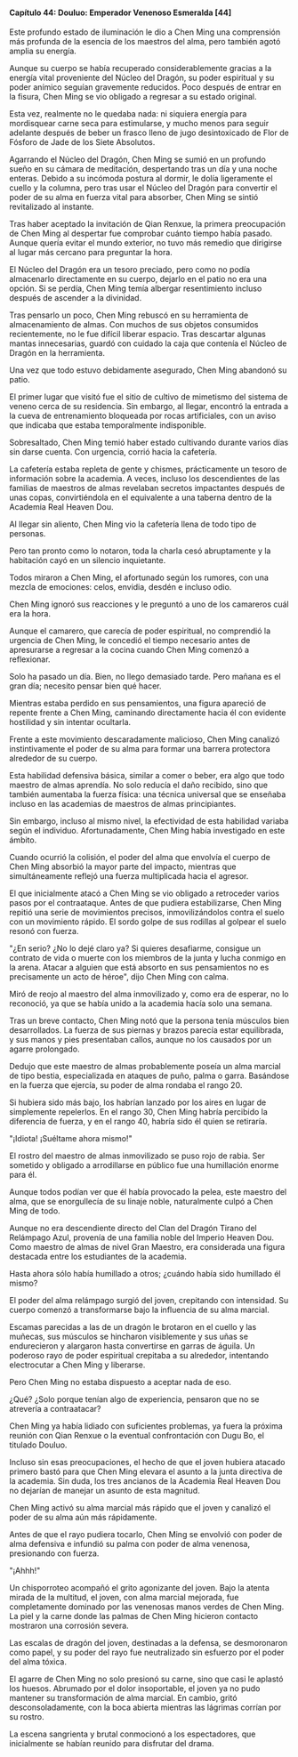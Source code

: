 
#### Capítulo 44: Douluo: Emperador Venenoso Esmeralda [44]


Este profundo estado de iluminación le dio a Chen Ming una comprensión más profunda de la esencia de los maestros del alma, pero también agotó amplia su energía.

Aunque su cuerpo se había recuperado considerablemente gracias a la energía vital proveniente del Núcleo del Dragón, su poder espiritual y su poder anímico seguían gravemente reducidos. Poco después de entrar en la fisura, Chen Ming se vio obligado a regresar a su estado original.

Esta vez, realmente no le quedaba nada: ni siquiera energía para mordisquear carne seca para estimularse, y mucho menos para seguir adelante después de beber un frasco lleno de jugo desintoxicado de Flor de Fósforo de Jade de los Siete Absolutos.

Agarrando el Núcleo del Dragón, Chen Ming se sumió en un profundo sueño en su cámara de meditación, despertando tras un día y una noche enteras. Debido a su incómoda postura al dormir, le dolía ligeramente el cuello y la columna, pero tras usar el Núcleo del Dragón para convertir el poder de su alma en fuerza vital para absorber, Chen Ming se sintió revitalizado al instante.

Tras haber aceptado la invitación de Qian Renxue, la primera preocupación de Chen Ming al despertar fue comprobar cuánto tiempo había pasado. Aunque quería evitar el mundo exterior, no tuvo más remedio que dirigirse al lugar más cercano para preguntar la hora.

El Núcleo del Dragón era un tesoro preciado, pero como no podía almacenarlo directamente en su cuerpo, dejarlo en el patio no era una opción. Si se perdía, Chen Ming temía albergar resentimiento incluso después de ascender a la divinidad.

Tras pensarlo un poco, Chen Ming rebuscó en su herramienta de almacenamiento de almas. Con muchos de sus objetos consumidos recientemente, no le fue difícil liberar espacio. Tras descartar algunas mantas innecesarias, guardó con cuidado la caja que contenía el Núcleo de Dragón en la herramienta.

Una vez que todo estuvo debidamente asegurado, Chen Ming abandonó su patio.

El primer lugar que visitó fue el sitio de cultivo de mimetismo del sistema de veneno cerca de su residencia. Sin embargo, al llegar, encontró la entrada a la cueva de entrenamiento bloqueada por rocas artificiales, con un aviso que indicaba que estaba temporalmente indisponible.

Sobresaltado, Chen Ming temió haber estado cultivando durante varios días sin darse cuenta. Con urgencia, corrió hacia la cafetería.

La cafetería estaba repleta de gente y chismes, prácticamente un tesoro de información sobre la academia. A veces, incluso los descendientes de las familias de maestros de almas revelaban secretos impactantes después de unas copas, convirtiéndola en el equivalente a una taberna dentro de la Academia Real Heaven Dou.

Al llegar sin aliento, Chen Ming vio la cafetería llena de todo tipo de personas.

Pero tan pronto como lo notaron, toda la charla cesó abruptamente y la habitación cayó en un silencio inquietante.

Todos miraron a Chen Ming, el afortunado según los rumores, con una mezcla de emociones: celos, envidia, desdén e incluso odio.

Chen Ming ignoró sus reacciones y le preguntó a uno de los camareros cuál era la hora.

Aunque el camarero, que carecía de poder espiritual, no comprendió la urgencia de Chen Ming, le concedió el tiempo necesario antes de apresurarse a regresar a la cocina cuando Chen Ming comenzó a reflexionar.

Solo ha pasado un día. Bien, no llego demasiado tarde. Pero mañana es el gran día; necesito pensar bien qué hacer.

Mientras estaba perdido en sus pensamientos, una figura apareció de repente frente a Chen Ming, caminando directamente hacia él con evidente hostilidad y sin intentar ocultarla.

Frente a este movimiento descaradamente malicioso, Chen Ming canalizó instintivamente el poder de su alma para formar una barrera protectora alrededor de su cuerpo.

Esta habilidad defensiva básica, similar a comer o beber, era algo que todo maestro de almas aprendía. No solo reducía el daño recibido, sino que también aumentaba la fuerza física: una técnica universal que se enseñaba incluso en las academias de maestros de almas principiantes.

Sin embargo, incluso al mismo nivel, la efectividad de esta habilidad variaba según el individuo. Afortunadamente, Chen Ming había investigado en este ámbito.

Cuando ocurrió la colisión, el poder del alma que envolvía el cuerpo de Chen Ming absorbió la mayor parte del impacto, mientras que simultáneamente reflejó una fuerza multiplicada hacia el agresor.

El que inicialmente atacó a Chen Ming se vio obligado a retroceder varios pasos por el contraataque. Antes de que pudiera estabilizarse, Chen Ming repitió una serie de movimientos precisos, inmovilizándolos contra el suelo con un movimiento rápido. El sordo golpe de sus rodillas al golpear el suelo resonó con fuerza.

"¿En serio? ¿No lo dejé claro ya? Si quieres desafiarme, consigue un contrato de vida o muerte con los miembros de la junta y lucha conmigo en la arena. Atacar a alguien que está absorto en sus pensamientos no es precisamente un acto de héroe", dijo Chen Ming con calma.

Miró de reojo al maestro del alma inmovilizado y, como era de esperar, no lo reconoció, ya que se había unido a la academia hacía solo una semana.

Tras un breve contacto, Chen Ming notó que la persona tenía músculos bien desarrollados. La fuerza de sus piernas y brazos parecía estar equilibrada, y sus manos y pies presentaban callos, aunque no los causados ​​por un agarre prolongado.

Dedujo que este maestro de almas probablemente poseía un alma marcial de tipo bestia, especializada en ataques de puño, palma o garra. Basándose en la fuerza que ejercía, su poder de alma rondaba el rango 20.

Si hubiera sido más bajo, los habrían lanzado por los aires en lugar de simplemente repelerlos. En el rango 30, Chen Ming habría percibido la diferencia de fuerza, y en el rango 40, habría sido él quien se retiraría.

"¡Idiota! ¡Suéltame ahora mismo!"

El rostro del maestro de almas inmovilizado se puso rojo de rabia. Ser sometido y obligado a arrodillarse en público fue una humillación enorme para él.

Aunque todos podían ver que él había provocado la pelea, este maestro del alma, que se enorgullecía de su linaje noble, naturalmente culpó a Chen Ming de todo.

Aunque no era descendiente directo del Clan del Dragón Tirano del Relámpago Azul, provenía de una familia noble del Imperio Heaven Dou. Como maestro de almas de nivel Gran Maestro, era considerada una figura destacada entre los estudiantes de la academia.

Hasta ahora sólo había humillado a otros; ¿cuándo había sido humillado él mismo?

El poder del alma relámpago surgió del joven, crepitando con intensidad. Su cuerpo comenzó a transformarse bajo la influencia de su alma marcial.

Escamas parecidas a las de un dragón le brotaron en el cuello y las muñecas, sus músculos se hincharon visiblemente y sus uñas se endurecieron y alargaron hasta convertirse en garras de águila. Un poderoso rayo de poder espiritual crepitaba a su alrededor, intentando electrocutar a Chen Ming y liberarse.

Pero Chen Ming no estaba dispuesto a aceptar nada de eso.

¿Qué? ¿Solo porque tenían algo de experiencia, pensaron que no se atrevería a contraatacar?

Chen Ming ya había lidiado con suficientes problemas, ya fuera la próxima reunión con Qian Renxue o la eventual confrontación con Dugu Bo, el titulado Douluo.

Incluso sin esas preocupaciones, el hecho de que el joven hubiera atacado primero bastó para que Chen Ming elevara el asunto a la junta directiva de la academia. Sin duda, los tres ancianos de la Academia Real Heaven Dou no dejarían de manejar un asunto de esta magnitud.

Chen Ming activó su alma marcial más rápido que el joven y canalizó el poder de su alma aún más rápidamente.

Antes de que el rayo pudiera tocarlo, Chen Ming se envolvió con poder de alma defensiva e infundió su palma con poder de alma venenosa, presionando con fuerza.

"¡Ahhh!"

Un chisporroteo acompañó el grito agonizante del joven. Bajo la atenta mirada de la multitud, el joven, con alma marcial mejorada, fue completamente dominado por las venenosas manos verdes de Chen Ming. La piel y la carne donde las palmas de Chen Ming hicieron contacto mostraron una corrosión severa.

Las escalas de dragón del joven, destinadas a la defensa, se desmoronaron como papel, y su poder del rayo fue neutralizado sin esfuerzo por el poder del alma tóxica.

El agarre de Chen Ming no solo presionó su carne, sino que casi le aplastó los huesos. Abrumado por el dolor insoportable, el joven ya no pudo mantener su transformación de alma marcial. En cambio, gritó desconsoladamente, con la boca abierta mientras las lágrimas corrían por su rostro.

La escena sangrienta y brutal conmocionó a los espectadores, que inicialmente se habían reunido para disfrutar del drama.
